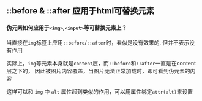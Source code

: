## ::before & ::after 应用于html可替换元素

#### 伪元素如何应用于`<img>`,`<input>`等可替换元素上？

当直接在`img`标签上应用`::before`/`::after`时，看似是没有效果的, 但并不表示没有作用

实际上，`img`等元素本身就是`content`层，而`::before`和`::after`一直是在content层之下的，
因此被图片内容覆盖，当图片无法正常加载时，即可看到伪元素的内容

这样可以和 `img` 中 `alt` 属性起到类似的作用，可以用属性绑定`attr(alt)`来设置